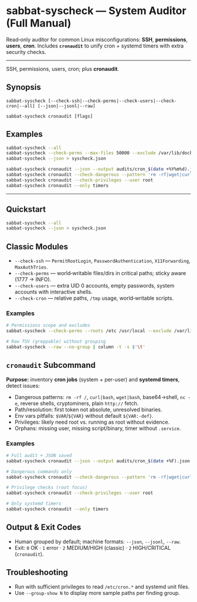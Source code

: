# sabbat-syscheck — System Auditor (Full Manual)

Read‑only auditor for common Linux misconfigurations: **SSH**, **permissions**, **users**, **cron**.
Includes **`cronaudit`** to unify cron + systemd timers with extra security checks.

---
SSH, permissions, users, cron; plus **cronaudit**.

## Synopsis
```
sabbat-syscheck [--check-ssh|--check-perms|--check-users|--check-cron|--all] [--json|--jsonl|--raw]

sabbat-syscheck cronaudit [flags]
```

## Examples
```bash
sabbat-syscheck --all
sabbat-syscheck --check-perms --max-files 50000 --exclude /var/lib/docker /snap
sabbat-syscheck --json > syscheck.json

sabbat-syscheck cronaudit --json --output audits/cron_$(date +%Y%m%d).json
sabbat-syscheck cronaudit --check-dangerous --pattern 'rm -rf|wget|curl.*pipe'
sabbat-syscheck cronaudit --check-privileges --user root
sabbat-syscheck cronaudit --only timers
```
---

## Quickstart
```bash
sabbat-syscheck --all
sabbat-syscheck --json > syscheck.json
```

## Classic Modules
- `--check-ssh` — `PermitRootLogin`, `PasswordAuthentication`, `X11Forwarding`, `MaxAuthTries`.
- `--check-perms` — world‑writable files/dirs in critical paths; sticky aware (1777 → INFO).
- `--check-users` — extra UID 0 accounts, empty passwords, system accounts with interactive shells.
- `--check-cron` — relative paths, `/tmp` usage, world‑writable scripts.

### Examples
```bash
# Permissions scope and excludes
sabbat-syscheck --check-perms --roots /etc /usr/local --exclude /var/lib/docker /snap --max-files 50000

# Raw TSV (greppable) without grouping
sabbat-syscheck --raw --no-group | column -t -s $'\t'
```

## `cronaudit` Subcommand
**Purpose:** inventory **cron jobs** (system + per-user) and **systemd timers**, detect issues:
- Dangerous patterns: `rm -rf /`, `curl|bash`, `wget|bash`, base64→shell, `nc -e`, reverse shells, cryptominers, plain `http://` fetch.
- Path/resolution: first token not absolute, unresolved binaries.
- Env vars pitfalls: `$VAR`/`${VAR}` without default `${VAR:-def}`.
- Privileges: likely need root vs. running as root without evidence.
- Orphans: missing user, missing script/binary, timer without `.service`.

### Examples
```bash
# Full audit + JSON saved
sabbat-syscheck cronaudit --json --output audits/cron_$(date +%F).json

# Dangerous commands only
sabbat-syscheck cronaudit --check-dangerous --pattern 'rm -rf|wget|curl.*pipe'

# Privilege checks (root focus)
sabbat-syscheck cronaudit --check-privileges --user root

# Only systemd timers
sabbat-syscheck cronaudit --only timers
```

## Output & Exit Codes
- Human grouped by default; machine formats: `--json`, `--jsonl`, `--raw`.
- Exit: `0` OK · `1` error · `2` MEDIUM/HIGH (classic) · `2` HIGH/CRITICAL (`cronaudit`).

## Troubleshooting
- Run with sufficient privileges to read `/etc/cron.*` and systemd unit files.
- Use `--group-show N` to display more sample paths per finding group.
